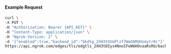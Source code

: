 <!-- Code generated for API Clients. DO NOT EDIT. -->

#### Example Request

```bash
curl \
-X PUT \
-H "Authorization: Bearer {API_KEY}" \
-H "Content-Type: application/json" \
-H "Ngrok-Version: 2" \
-d '{"enabled":true,"backend_id":"bkdtg_2XH3tGVmPlzf7WeOAMdHzmytr0c"}' \
https://api.ngrok.com/edges/tls/edgtls_2XH3tDIys4NnoIFeW6HOvaaRsRU/backend
```
